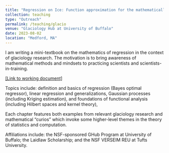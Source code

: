 ```yaml
---
title: "Regression on Ice: Function approximation for the mathematically-inclined glaciologist."
collection: teaching
type: "Outreach"
permalink: /teaching/glacio
venue: "Glaciology Hub at University of Buffalo"
date: 2023-08-02
location: "Medford, MA"
---
```


I am writing a mini-textbook on the mathematics of regression in the context of glaciology research. The motivation is to bring awareness of mathematical methods and mindsets to practicing scientists and scientists-in-training. 

<a href="reg-on-ice.pdf">[Link to working document]</a>

Topics include: definition and basics of regression (Bayes optimal regressor), linear regression and generalizations, Gaussian processes (including Kriging estimation), and foundations of functional analysis (including Hilbert spaces and kernel theory),

Each chapter features both examples from relevant glaciology research and mathematical “curios” which invoke some higher-level themes in the theory of statistics and computation.

Affiliations include: the NSF-sponsored GHub Program at University of Buffalo; the Laidlaw Scholarship; and the NSF VERSEIM REU at Tufts University. 